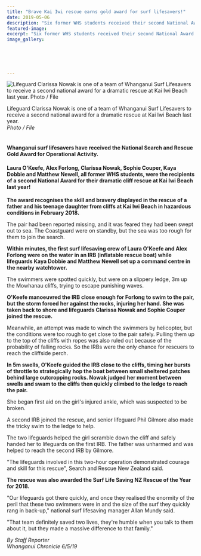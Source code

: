 ```yaml
---
title: "Brave Kai Iwi rescue earns gold award for surf lifesavers!"
date: 2019-05-06
description: "Six former WHS students received their second National Award for a dramatic rescue at Kai Iwi Beach last year..."
featured-image: 
excerpt: "Six former WHS students received their second National Award for a dramatic rescue at Kai Iwi Beach last year."
image_gallery:
	
	
	
	
	
---
```


<p><img src="https://www.nzherald.co.nz/resizer/bqq9c0NLJVwtBGanRSXhJxJNY5s=/620x349/smart/filters:quality(70)/arc-anglerfish-syd-prod-nzme.s3.amazonaws.com/public/AYNLLXMY3RAF5BZ6KLMXTNQDGY.jpg" alt="Lifeguard Clarissa Nowak is one of a team of Whanganui Surf Lifesavers to receive a second national award for a dramatic rescue at Kai Iwi Beach last year. Photo / File" /></p>
<p><span>Lifeguard Clarissa Nowak is one of a team of Whanganui Surf Lifesavers to receive a second national award for a dramatic rescue at Kai Iwi Beach last year.&nbsp;</span><br /><em>Photo / File</em></p>
<h4><br />Whanganui surf lifesavers have received the National Search and Rescue Gold Award for Operational Activity.</h4>
<h4>Laura O'Keefe, Alex Forlong, Clarissa Nowak, Sophie Couper, Kaya Dobbie and Matthew Newell, all former WHS students, were the recipients of a second National Award for their dramatic cliff rescue at Kai Iwi Beach last year!</h4>
<p><strong>The award recognises the skill and bravery displayed in the rescue of a father and his teenage daughter from cliffs at Kai Iwi Beach in hazardous conditions in February 2018.</strong></p>
<p>The pair had been reported missing, and it was feared they had been swept out to sea. The Coastguard were on standby, but the sea was too rough for them to join the search.</p>
<p><strong>Within minutes, the first surf lifesaving crew of Laura O'Keefe and Alex Forlong were on the water in an IRB (inflatable rescue boat) while lifeguards Kaya Dobbie and Matthew Newell set up a command centre in the nearby watchtower.</strong></p>
<p>The swimmers were spotted quickly, but were on a slippery ledge, 3m up the Mowhanau cliffs, trying to escape punishing waves.</p>
<p><strong>O'Keefe manoeuvred the IRB close enough for Forlong to swim to the pair, but the storm forced her against the rocks, injuring her hand. She was taken back to shore and lifeguards Clarissa Nowak and Sophie Couper joined the rescue.</strong></p>
<p>Meanwhile, an attempt was made to winch the swimmers by helicopter, but the conditions were too rough to get close to the pair safely. Pulling them up to the top of the cliffs with ropes was also ruled out because of the probability of falling rocks. So the IRBs were the only chance for rescuers to reach the cliffside perch.</p>
<p><strong>In 5m swells, O'Keefe guided the IRB close to the cliffs, timing her bursts of throttle to strategically hop the boat between small sheltered patches behind large outcropping rocks. Nowak judged her moment between swells and swam to the cliffs then quickly climbed to the ledge to reach the pair.</strong></p>
<p>She began first aid on the girl's injured ankle, which was suspected to be broken.</p>
<p>A second IRB joined the rescue, and senior lifeguard Phil Gilmore also made the tricky swim to the ledge to help.</p>
<p>The two lifeguards helped the girl scramble down the cliff and safely handed her to lifeguards on the first IRB. The father was unharmed and was helped to reach the second IRB by Gilmore.</p>
<p>"The lifeguards involved in this two-hour operation demonstrated courage and skill for this rescue", Search and Rescue New Zealand said.</p>
<p><strong>The rescue was also awarded the Surf Life Saving NZ Rescue of the Year for 2018.</strong></p>
<p>"Our lifeguards got there quickly, and once they realised the enormity of the peril that these two swimmers were in and the size of the surf they quickly rang in back-up," national surf lifesaving manager Allan Mundy said.</p>
<p>"That team definitely saved two lives, they're humble when you talk to them about it, but they made a massive difference to that family."</p>
<p><span><em>By Staff Reporter</em><br /><em>Whanganui Chronicle 6/5/19</em><br /><em></em></span></p>

